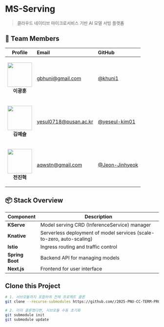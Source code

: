 # MS-Serving
> 클라우드 네이티브 마이크로서비스 기반 AI 모델 서빙 플랫폼
## 👥 Team Members

| Profile | Email | GitHub |
|:------:|:------|:--------|
| <p align="center"><img src="https://github.com/khuni1.png?size=80" width="80"/><br/><strong>이광훈</strong></p> | gbhuni@gmail.com | [@khuni1](https://github.com/khuni1) |
| <p align="center"><img src="https://github.com/yeseul-kim01.png?size=80" width="80"/><br/><strong>김예슬</strong></p> | yesul0718@pusan.ac.kr | [@yeseul-kim01](https://github.com/yeseul-kim01) |
| <p align="center"><img src="https://github.com/Jeon-Jinhyeok.png?size=80" width="80"/><br/><strong>전진혁</strong></p> | aqwstn@gmail.com | [@Jeon-Jinhyeok](https://github.com/Jeon-Jinhyeok) |

## 📦 Stack Overview

| Component   | Description |
|-------------|-------------|
| **KServe**  | Model serving CRD (InferenceService) manager |
| **Knative** | Serverless deployment of model services (scale-to-zero, auto-scaling) |
| **Istio**   | Ingress routing and traffic control |
| **Spring Boot** | Backend API for managing models |
| **Next.js** | Frontend for user interface|

## Clone this Project
```bash
# 1. 서브모듈까지 포함하여 전체 프로젝트 클론
git clone --recurse-submodules https://github.com//2025-PNU-CC-TERM-PROJECT/ms-serving.git

# 2. 이미 클론했다면, 서브모듈 수동 초기화
git submodule init
git submodule update
```


